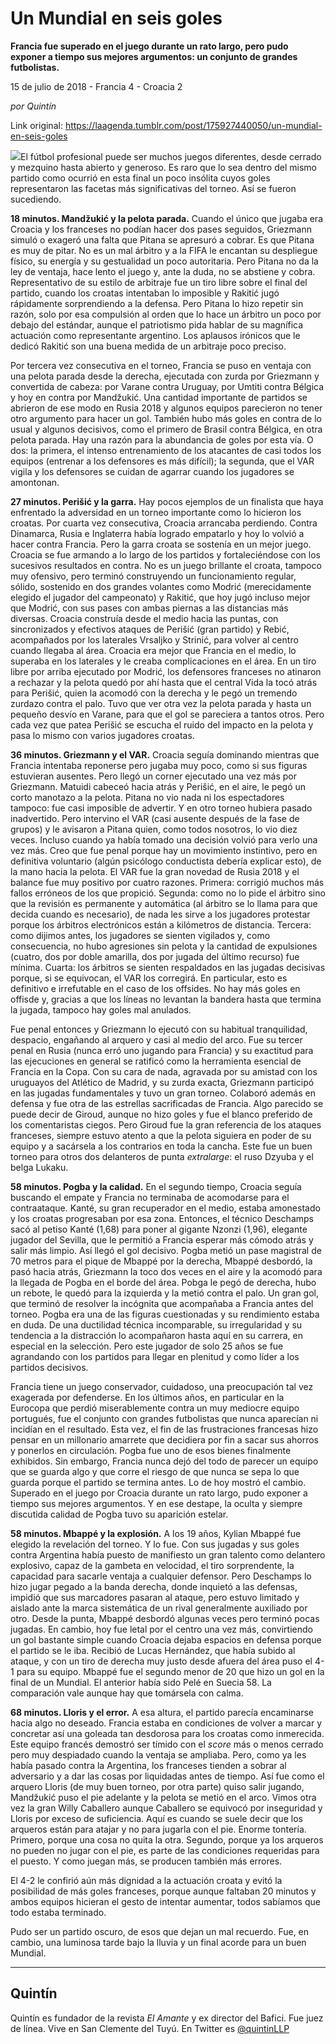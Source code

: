 # Un Mundial en seis goles

**Francia fue superado en el juego durante un rato largo, pero pudo exponer a tiempo sus mejores argumentos: un conjunto de grandes futbolistas.**

15 de julio de 2018 - Francia 4 - Croacia 2

_por Quintín_

Link original: https://laagenda.tumblr.com/post/175927440050/un-mundial-en-seis-goles

![](https://64.media.tumblr.com/be42e81680c89b4903759a78a5501f42/tumblr_inline_pbxs3tPHuh1t6q87u_500.jpg)El fútbol profesional puede ser muchos juegos diferentes, desde cerrado y mezquino hasta abierto y generoso. Es raro que lo sea dentro del mismo partido como ocurrió en esta final un poco insólita cuyos goles representaron las facetas más significativas del torneo. Así se fueron sucediendo.

**18 minutos. Mandžukić y la pelota parada.** Cuando el único que jugaba era Croacia y los franceses no podían hacer dos pases seguidos, Griezmann simuló o exageró una falta que Pitana se apresuró a cobrar. Es que Pitana es muy de pitar. No es un mal árbitro y a la FIFA le encantan su despliegue físico, su energía y su gestualidad un poco autoritaria. Pero Pitana no da la ley de ventaja, hace lento el juego y, ante la duda, no se abstiene y cobra. Representativo de su estilo de arbitraje fue un tiro libre sobre el final del partido, cuando los croatas intentaban lo imposible y Rakitić jugó rápidamente sorprendiendo a la defensa. Pero Pitana lo hizo repetir sin razón, solo por esa compulsión al orden que lo hace un árbitro un poco por debajo del estándar, aunque el patriotismo pida hablar de su magnífica actuación como representante argentino. Los aplausos irónicos que le dedicó Rakitić son una buena medida de un arbitraje poco preciso. 

Por tercera vez consecutiva en el torneo, Francia se puso en ventaja con una pelota parada desde la derecha, ejecutada con zurda por Griezmann y convertida de cabeza: por Varane contra Uruguay, por Umtiti contra Bélgica y hoy en contra por Mandžukić. Una cantidad importante de partidos se abrieron de ese modo en Rusia 2018 y algunos equipos parecieron no tener otro argumento para hacer un gol. También hubo más goles en contra de lo usual y algunos decisivos, como el primero de Brasil contra Bélgica, en otra pelota parada. Hay una razón para la abundancia de goles por esta vía. O dos: la primera, el intenso entrenamiento de los atacantes de casi todos los equipos (entrenar a los defensores es más difícil); la segunda, que el VAR vigila y los defensores se cuidan de agarrar cuando los jugadores se amontonan. 

**27 minutos. Perišić y la garra.** Hay pocos ejemplos de un finalista que haya enfrentado la adversidad en un torneo importante como lo hicieron los croatas. Por cuarta vez consecutiva, Croacia arrancaba perdiendo. Contra Dinamarca, Rusia e Inglaterra había logrado empatarlo y hoy lo volvió a hacer contra Francia. Pero la garra croata se sostenía en un mejor juego. Croacia se fue armando a lo largo de los partidos y fortaleciéndose con los sucesivos resultados en contra. No es un juego brillante el croata, tampoco muy ofensivo, pero terminó construyendo un funcionamiento regular, sólido, sostenido en dos grandes volantes como Modrić (merecidamente elegido el jugador del campeonato) y Rakitić, que hoy jugó incluso mejor que Modrić, con sus pases con ambas piernas a las distancias más diversas. Croacia construía desde el medio hacia las puntas, con sincronizados y efectivos ataques de Perišić (gran partido) y Rebić, acompañados por los laterales Vrsaljko y Strinić, para volver al centro cuando llegaba al área. Croacia era mejor que Francia en el medio, lo superaba en los laterales y le creaba complicaciones en el área. En un tiro libre por arriba ejecutado por Modrić, los defensores franceses no atinaron a rechazar y la pelota quedó por ahí hasta que el central Vida la tocó atrás para Perišić, quien la acomodó con la derecha y le pegó un tremendo zurdazo contra el palo. Tuvo que ver otra vez la pelota parada y hasta un pequeño desvío en Varane, para que el gol se pareciera a tantos otros. Pero cada vez que patea Perišić se escucha el ruido del impacto en la pelota y pasa lo mismo con varios jugadores croatas. 

**36 minutos. Griezmann y el VAR.** Croacia seguía dominando mientras que Francia intentaba reponerse pero jugaba muy poco, como si sus figuras estuvieran ausentes. Pero llegó un corner ejecutado una vez más por Griezmann. Matuidi cabeceó hacia atrás y Perišić, en el aire, le pegó un corto manotazo a la pelota. Pitana no vio nada ni los espectadores tampoco: fue casi imposible de advertir. Y en otro torneo hubiera pasado inadvertido. Pero intervino el VAR (casi ausente después de la fase de grupos) y le avisaron a Pitana quien, como todos nosotros, lo vio diez veces. Incluso cuando ya había tomado una decisión volvió para verlo una vez más. Creo que fue penal porque hay un movimiento instintivo, pero en definitiva voluntario (algún psicólogo conductista debería explicar esto), de la mano hacia la pelota. El VAR fue la gran novedad de Rusia 2018 y el balance fue muy positivo por cuatro razones. Primera: corrigió muchos más fallos erróneos de los que propició. Segunda: como no lo pide el árbitro sino que la revisión es permanente y automática (al árbitro se lo llama para que decida cuando es necesario), de nada les sirve a los jugadores protestar porque los árbitros electrónicos están a kilómetros de distancia. Tercera: como dijimos antes, los jugadores se sienten vigilados y, como consecuencia, no hubo agresiones sin pelota y la cantidad de expulsiones (cuatro, dos por doble amarilla, dos por jugada del último recurso) fue mínima. Cuarta: los árbitros se sienten respaldados en las jugadas decisivas porque, si se equivocan, el VAR los corregirá. En particular, esto es definitivo e irrefutable en el caso de los offsides. No hay más goles en offisde y, gracias a que los líneas no levantan la bandera hasta que termina la jugada, tampoco hay goles mal anulados. 

Fue penal entonces y Griezmann lo ejecutó con su habitual tranquilidad, despacio, engañando al arquero y casi al medio del arco. Fue su tercer penal en Rusia (nunca erró uno jugando para Francia) y su exactitud para las ejecuciones en general se ratificó como la herramienta esencial de Francia en la Copa. Con su cara de nada, agravada por su amistad con los uruguayos del Atlético de Madrid, y su zurda exacta, Griezmann participó en las jugadas fundamentales y tuvo un gran torneo. Colaboró además en defensa y fue otra de las estrellas sacrificadas de Francia. Algo parecido se puede decir de Giroud, aunque no hizo goles y fue el blanco preferido de los comentaristas ciegos. Pero Giroud fue la gran referencia de los ataques franceses, siempre estuvo atento a que la pelota siguiera en poder de su equipo y a sacársela a los contrarios en toda la cancha. Este fue un buen torneo para otros dos delanteros de punta *extralarge*: el ruso Dzyuba y el belga Lukaku.

**58 minutos. Pogba y la calidad.** En el segundo tiempo, Croacia seguía buscando el empate y Francia no terminaba de acomodarse para el contraataque. Kanté, su gran recuperador en el medio, estaba amonestado y los croatas progresaban por esa zona. Entonces, el técnico Deschamps sacó al petiso Kanté (1,68) para poner al gigante Nzonzi (1,96), elegante jugador del Sevilla, que le permitió a Francia esperar más cómodo atrás y salir más limpio. Así llegó el gol decisivo. Pogba metió un pase magistral de 70 metros para el pique de Mbappé por la derecha, Mbappé desbordó, la pasó hacia atrás, Griezmann la toco dos veces en el aire y la acomodó para la llegada de Pogba en el borde del área. Pobga le pegó de derecha, hubo un rebote, le quedó para la izquierda y la metió contra el palo. Un gran gol, que terminó de resolver la incógnita que acompañaba a Francia antes del torneo. Pogba era una de las figuras cuestionadas y su rendimiento estaba en duda. De una ductilidad técnica incomparable, su irregularidad y su tendencia a la distracción lo acompañaron hasta aquí en su carrera, en especial en la selección. Pero este jugador de solo 25 años se fue agrandando con los partidos para llegar en plenitud y como líder a los partidos decisivos. 

Francia tiene un juego conservador, cuidadoso, una preocupación tal vez exagerada por defenderse. En los últimos años, en particular en la Eurocopa que perdió miserablemente contra un muy mediocre equipo portugués, fue el conjunto con grandes futbolistas que nunca aparecían ni incidían en el resultado. Esta vez, el fin de las frustraciones francesas hizo pensar en un millonario amarrete que decidiera por fin a sacar sus ahorros y ponerlos en circulación. Pogba fue uno de esos bienes finalmente exhibidos. Sin embargo, Francia nunca dejó del todo de parecer un equipo que se guarda algo y que corre el riesgo de que nunca se sepa lo que guarda porque el partido se termina antes. Lo de hoy mostró el cambio. Superado en el juego por Croacia durante un rato largo, pudo exponer a tiempo sus mejores argumentos. Y en ese destape, la oculta y siempre discutida calidad de Pogba tuvo su aparición estelar.

**58 minutos. Mbappé y la explosión.** A los 19 años, Kylian Mbappé fue elegido la revelación del torneo. Y lo fue. Con sus jugadas y sus goles contra Argentina había puesto de manifiesto un gran talento como delantero explosivo, capaz de la gambeta en velocidad, el tiro sorprendente, la capacidad para sacarle ventaja a cualquier defensor. Pero Deschamps lo hizo jugar pegado a la banda derecha, donde inquietó a las defensas, impidió que sus marcadores pasaran al ataque, pero estuvo limitado y aislado ante la marca sistemática de un rival generalmente auxiliado por otro. Desde la punta, Mbappé desbordó algunas veces pero terminó pocas jugadas. En cambio, hoy fue letal por el centro una vez más, convirtiendo un gol bastante simple cuando Croacia dejaba espacios en defensa porque el partido se le iba. Recibió de Lucas Hernández, que había subido al ataque, y con un tiro de derecha muy justo desde afuera del área puso el 4-1 para su equipo. Mbappé fue el segundo menor de 20 que hizo un gol en la final de un Mundial. El anterior había sido Pelé en Suecia 58. La comparación vale aunque hay que tomársela con calma.

**68 minutos. Lloris y el error.** A esa altura, el partido parecía encaminarse hacia algo no deseado. Francia estaba en condiciones de volver a marcar y concretar así una goleada tan desdorosa para los croatas como inmerecida. Este equipo francés demostró ser tímido con el *score* más o menos cerrado pero muy despiadado cuando la ventaja se ampliaba. Pero, como ya les había pasado contra la Argentina, los franceses tienden a sobrar al adversario y a dar las cosas por liquidadas antes de tiempo. Así fue como el arquero Lloris (de muy buen torneo, por otra parte) quiso salir jugando, Mandžukić puso el pie adelante y la pelota se metió en el arco. Vimos otra vez la gran Willy Caballero aunque Caballero se equivocó por inseguridad y Lloris por exceso de suficiencia. Aquí es cuando se suele decir que los arqueros están para atajar y no para jugarla con el pie. Enorme tontería. Primero, porque una cosa no quita la otra. Segundo, porque ya los arqueros no pueden no jugar con el pie, es parte de las condiciones requeridas para el puesto. Y como juegan más, se producen también más errores. 

El 4-2 le confirió aún más dignidad a la actuación croata y evitó la posibilidad de más goles franceses, porque aunque faltaban 20 minutos y ambos equipos hicieran el gesto de intentar aumentar, todos sabíamos que todo estaba terminado.

Pudo ser un partido oscuro, de esos que dejan un mal recuerdo. Fue, en cambio, una luminosa tarde bajo la lluvia y un final acorde para un buen Mundial. 

  




---

 Quintín
--------

 Quintín es fundador de la revista *El Amante* y ex director del Bafici. Fue juez de línea. Vive en San Clemente del Tuyú. En Twitter es [@quintinLLP](https://twitter.com/quintinLLP) 

